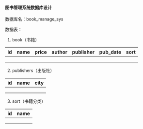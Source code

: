 #### 图书管理系统数据库设计

数据库名：book_manage_sys

数据表：

1. book（书籍）

|  id  | name | price | author | publisher | pub_date | sort |
| :--: | :--: | :---: | :----: | :-------: | :------: | :--: |
|      |      |       |        |           |          |      |
|      |      |       |        |           |          |      |
|      |      |       |        |           |          |      |

2. publishers（出版社）

|  id  | name | city |
| :--: | :--: | :--: |
|      |      |      |
|      |      |      |
|      |      |      |

3. sort（书籍分类）

|  id  | name |
| :--: | :--: |
|      |      |
|      |      |
|      |      |


